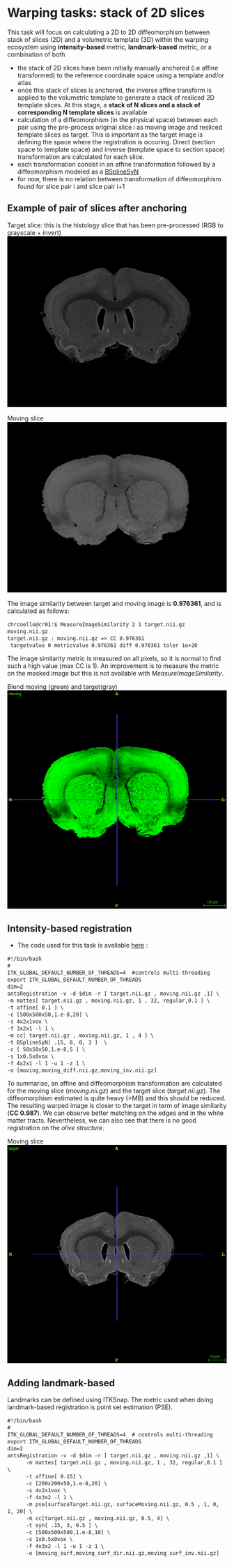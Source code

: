 # Warping tasks: stack of 2D slices
This task will focus on calculating a 2D to 2D diffeomorphism between stack of slices (2D) and a volumetric template (3D) within the warping ecosystem using **intensity-based** metric, **landmark-based** metric, or a combination of both
  + the stack of 2D slices have been initially manually anchored (i.e affine transformed) to the reference coordinate space using a template and/or atlas
  + once this stack of slices is anchored, the inverse affine transform is applied to the volumetric template to generate a stack of resliced 2D template slices. At this stage, a **stack of N slices and a stack of corresponding N template slices** is available
  + calculation of a diffeomorphism (in the physical space) between each pair using the pre-process original slice i as moving image and resliced template slices as target. This is important as the target image is defining the space where the registration is occuring. Direct (section space to template space) and inverse (template space to section space)  transformation are calculated for each slice.
  + each transformation consist in an affine transformation followed by a diffeomorphism modeled as a [BSplineSyN](http://journal.frontiersin.org/article/10.3389/fninf.2013.00039/full)
  + for now, there is no relation between transformation of diffeomorphism found for slice pair i and slice pair i+1

## Example of pair of slices after anchoring
Target slice: this is the histology slice that has been pre-processed (RGB to grayscale + invert)
![target slice](https://github.com/ChrCoello/warp/blob/master/2D/elastic/target.png?raw=true "Target Slice")

Moving slice![moving slice](https://github.com/ChrCoello/warp/blob/master/2D/elastic/moving.png?raw=true "Moving Slice")

The image similarity between target and moving image is **0.976361**, and is calculated as follows:
```shell
chrcoello@cr01:$ MeasureImageSimilarity 2 1 target.nii.gz moving.nii.gz
target.nii.gz : moving.nii.gz => CC 0.976361
 targetvalue 0 metricvalue 0.976361 diff 0.976361 toler 1e+20
```
The image similarity metric is measured on all pixels, so it is normal to find such a high value (max CC  is 1). An improvement is to measure the metric on the masked image but this is not available with *MeasureImageSimilarity*.

Blend moving (green) and target(gray)![moving slice](https://github.com/ChrCoello/warp/blob/master/2D/animated.gif?raw=true "Green: moving, gray: target")

## Intensity-based registration
+ The code used for this task is available [here](https://github.com/ChrCoello/warp/blob/master/2D/elastic/runElastic.sh) :
```shell      
#!/bin/bash
#
ITK_GLOBAL_DEFAULT_NUMBER_OF_THREADS=4  #controls multi-threading
export ITK_GLOBAL_DEFAULT_NUMBER_OF_THREADS
dim=2
antsRegistration -v -d $dim -r [ target.nii.gz , moving.nii.gz ,1] \
-m mattes[ target.nii.gz , moving.nii.gz, 1 , 32, regular,0.1 ] \
-t affine[ 0.1 ] \
-c [500x500x50,1.e-8,20] \
-s 4x2x1vox \
-f 3x2x1 -l 1 \
-m cc[ target.nii.gz , moving.nii.gz, 1 , 4 ] \
-t BSplineSyN[ .15, 8, 0, 3 ]  \
-c [ 50x50x50,1.e-8,5 ] \
-s 1x0.5x0vox \
-f 4x2x1 -l 1 -u 1 -z 1 \
-o [moving,moving_diff.nii.gz,moving_inv.nii.gz]
```
To summarise, an affine and diffeomorphism transformation are calculated for the moving slice (*moving.nii.gz*) and the target slice (*target.nii.gz*). The diffeomorphism estimated is quite heavy (>MB) and this should be reduced.
The resulting warped image is closer to the target in term of image similarity (**CC 0.987**). We can observe better matching on the edges and in the white matter tracts. Nevertheless, we can also see that there is no good registration on the *olive structure*.

Moving slice
![moving slice](https://github.com/ChrCoello/warp/blob/master/2D/animated_warp.gif?raw=true "Green: moving, gray: target")

## Adding landmark-based
Landmarks can be defined using ITKSnap. The metric used when doing landmark-based registration is point set estimation (PSE).
```shell
#!/bin/bash
#
ITK_GLOBAL_DEFAULT_NUMBER_OF_THREADS=4  # controls multi-threading
export ITK_GLOBAL_DEFAULT_NUMBER_OF_THREADS
dim=2
antsRegistration -v -d $dim -r [ target.nii.gz , moving.nii.gz ,1] \
      -m mattes[ target.nii.gz , moving.nii.gz, 1 , 32, regular,0.1 ] \
      -t affine[ 0.15] \
      -c [200x200x50,1.e-8,20] \
      -s 4x2x1vox \
      -f 4x3x2 -l 1 \
      -m pse[surfaceTarget.nii.gz, surfaceMoving.nii.gz, 0.5 , 1, 0, 1, 20] \
      -m cc[target.nii.gz , moving.nii.gz, 0.5, 4] \
      -t syn[ .15, 3, 0.5 ] \
      -c [500x500x500,1.e-8,10] \
      -s 1x0.5x0vox \
      -f 4x3x2 -l 1 -u 1 -z 1 \
      -o [moving_surf,moving_surf_dir.nii.gz,moving_surf_inv.nii.gz]
```
